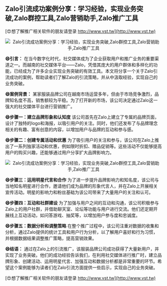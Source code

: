 ## **Zalo引流成功案例分享：学习经验，实现业务突破,Zalo群控工具,Zalo营销助手,Zalo推广工具**

[😍想了解推广相关软件的朋友请登录 http://www.vst.tw](http://www.vst.tw)

 <center><img src="https://vst.tw/MP4/tuiguang/png/4.png" alt="Zalo引流成功案例分享：学习经验，实现业务突破,Zalo群控工具,Zalo营销助手,Zalo推广工具"></center>

**😄引言：**
在当今数字化时代，社交媒体成为了企业获取用户和推广业务的重要渠道之一。而越南的社交媒体平台——Zalo，凭借其庞大的用户群体和多样化的功能，已经成为了许多企业实现业务突破的有效工具。本文将分享一个关于Zalo引流成功的案例，帮助读者们了解Zalo的引流策略，并从中汲取经验，实现自己的业务突破。

**😄案例背景：**
某家服装品牌公司在越南市场运营多年，但由于市场竞争激烈，品牌知名度不高，销售额较为平稳。为了打开新的市场，该公司决定通过Zalo这一强大的社交媒体平台进行营销推广。

**😄步骤一：建立品牌形象和认知度**
该公司首先在Zalo上建立了专属的品牌页面，设计了独特的logo和海报，以吸引用户的关注。同时，他们还发布了与品牌理念相关的有趣、富有创意的内容，以增加用户与品牌的互动和参与感。

**😄步骤二：创建专属活动和优惠**
为了吸引用户的关注和参与，该公司在Zalo上推出了一系列独家活动和优惠，例如限时折扣、赠品促销等。这些活动不仅能够提高用户的购买兴趣，还能够通过用户分享扩大品牌影响力。

 <center><img src="https://vst.tw/MP4/tuiguang/png/8.png" alt="Zalo引流成功案例分享：学习经验，实现业务突破,Zalo群控工具,Zalo营销助手,Zalo推广工具"></center>

**😄步骤三：运用明星代言和合作**
为了进一步提升品牌影响力和知名度，该公司与当地知名明星进行合作，邀请他们成为品牌的形象代言人，并在Zalo上开展相关宣传活动。明星的影响力和粉丝基础为该公司带来了大量用户的关注和认可。

**😄步骤四：互动和社群建设**
为了加强与用户之间的互动和沟通，该公司积极参与Zalo上的用户社群，并借助聊天室、论坛等功能与用户进行交流。他们还定期开展线上互动活动，如问答游戏、抽奖等，以增加用户参与度和忠诚度。

**😄步骤五：数据分析和调整策略**
在整个推广过程中，该公司注重对数据的收集和分析，通过Zalo提供的统计工具和用户行为分析，以了解用户喜好和行为习惯，并根据数据结果调整推广策略，提高营销效果。

**😄结语：**
通过在Zalo上的引流推广，该服装品牌公司成功获得了大量新用户，并实现了业务突破。他们的成功经验告诉我们，在利用社交媒体进行推广时，建立品牌形象、创建活动、运用明星代言、加强互动和数据分析都是非常重要的环节。希望这个案例能够为读者们在Zalo引流方面提供一些启示，实现自己的业务突破。

[😍想了解推广相关软件的朋友请登录 http://www.vst.tw](http://www.vst.tw)



